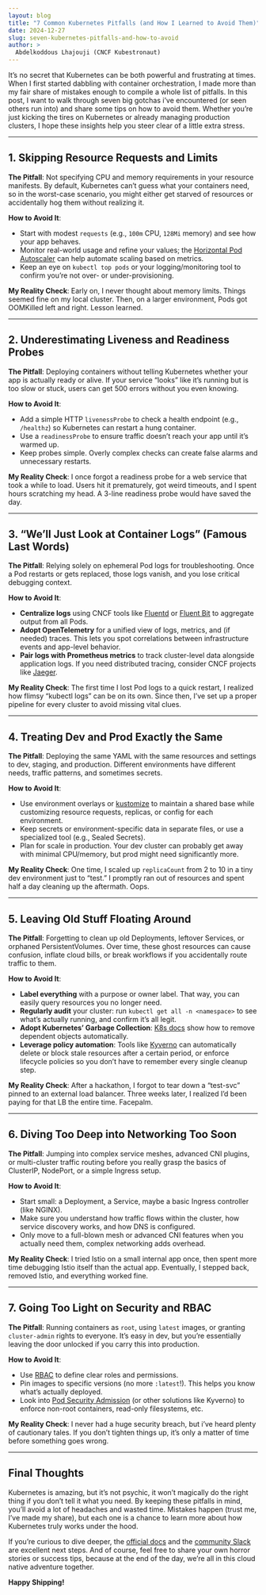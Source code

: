 ```yaml
---
layout: blog
title: "7 Common Kubernetes Pitfalls (and How I Learned to Avoid Them)"
date: 2024-12-27
slug: seven-kubernetes-pitfalls-and-how-to-avoid
author: >
  Abdelkoddous Lhajouji (CNCF Kubestronaut)
---
```


It’s no secret that Kubernetes can be both powerful and frustrating at times. When I first started dabbling with container orchestration, I made more than my fair share of mistakes enough to compile a whole list of pitfalls. In this post, I want to walk through seven big gotchas i’ve encountered (or seen others run into) and share some tips on how to avoid them. Whether you’re just kicking the tires on Kubernetes or already managing production clusters, I hope these insights help you steer clear of a little extra stress.

---

## 1. Skipping Resource Requests and Limits

**The Pitfall**: Not specifying CPU and memory requirements in your resource manifests. By default, Kubernetes can’t guess what your containers need, so in the worst-case scenario, you might either get starved of resources or accidentally hog them without realizing it.

**How to Avoid It**:
- Start with modest `requests` (e.g., `100m` CPU, `128Mi` memory) and see how your app behaves.
- Monitor real-world usage and refine your values; the [Horizontal Pod Autoscaler](https://kubernetes.io/docs/tasks/run-application/horizontal-pod-autoscale/) can help automate scaling based on metrics.
- Keep an eye on `kubectl top pods` or your logging/monitoring tool to confirm you’re not over- or under-provisioning.

**My Reality Check**: Early on, I never thought about memory limits. Things seemed fine on my local cluster. Then, on a larger environment, Pods got OOMKilled left and right. Lesson learned.

---

## 2. Underestimating Liveness and Readiness Probes

**The Pitfall**: Deploying containers without telling Kubernetes whether your app is actually ready or alive. If your service “looks” like it’s running but is too slow or stuck, users can get 500 errors without you even knowing.

**How to Avoid It**:
- Add a simple HTTP `livenessProbe` to check a health endpoint (e.g., `/healthz`) so Kubernetes can restart a hung container.
- Use a `readinessProbe` to ensure traffic doesn’t reach your app until it’s warmed up.
- Keep probes simple. Overly complex checks can create false alarms and unnecessary restarts.

**My Reality Check**: I once forgot a readiness probe for a web service that took a while to load. Users hit it prematurely, got weird timeouts, and I spent hours scratching my head. A 3-line readiness probe would have saved the day.

---

## 3. “We’ll Just Look at Container Logs” (Famous Last Words)

**The Pitfall**: Relying solely on ephemeral Pod logs for troubleshooting. Once a Pod restarts or gets replaced, those logs vanish, and you lose critical debugging context.


**How to Avoid It**:
- **Centralize logs** using CNCF tools like [Fluentd](https://kubernetes.io/docs/concepts/cluster-administration/logging/#sidecar-container-with-a-logging-agent) or [Fluent Bit](https://fluentbit.io/) to aggregate output from all Pods.
- **Adopt OpenTelemetry** for a unified view of logs, metrics, and (if needed) traces. This lets you spot correlations between infrastructure events and app-level behavior.
- **Pair logs with Prometheus metrics** to track cluster-level data alongside application logs. If you need distributed tracing, consider CNCF projects like [Jaeger](https://www.jaegertracing.io/).

**My Reality Check**: The first time I lost Pod logs to a quick restart, I realized how flimsy “kubectl logs” can be on its own. Since then, I’ve set up a proper pipeline for every cluster to avoid missing vital clues.

---

## 4. Treating Dev and Prod Exactly the Same

**The Pitfall**: Deploying the same YAML with the same resources and settings to dev, staging, and production. Different environments have different needs, traffic patterns, and sometimes secrets.

**How to Avoid It**:
- Use environment overlays or [kustomize](https://kubernetes.io/docs/tasks/manage-kubernetes-objects/kustomization/) to maintain a shared base while customizing resource requests, replicas, or config for each environment.
- Keep secrets or environment-specific data in separate files, or use a specialized tool (e.g., Sealed Secrets).
- Plan for scale in production. Your dev cluster can probably get away with minimal CPU/memory, but prod might need significantly more.

**My Reality Check**: One time, I scaled up `replicaCount` from 2 to 10 in a tiny dev environment just to “test.” I promptly ran out of resources and spent half a day cleaning up the aftermath. Oops.

---

## 5. Leaving Old Stuff Floating Around

**The Pitfall**: Forgetting to clean up old Deployments, leftover Services, or orphaned PersistentVolumes. Over time, these ghost resources can cause confusion, inflate cloud bills, or break workflows if you accidentally route traffic to them.

**How to Avoid It**:
- **Label everything** with a purpose or owner label. That way, you can easily query resources you no longer need.
- **Regularly audit** your cluster: run `kubectl get all -n <namespace>` to see what’s actually running, and confirm it’s all legit.
- **Adopt Kubernetes’ Garbage Collection**: [K8s docs](https://kubernetes.io/docs/concepts/workloads/controllers/garbage-collection/) show how to remove dependent objects automatically.
- **Leverage policy automation**: Tools like [Kyverno](https://kyverno.io/) can automatically delete or block stale resources after a certain period, or enforce lifecycle policies so you don’t have to remember every single cleanup step.

**My Reality Check**: After a hackathon, I forgot to tear down a “test-svc” pinned to an external load balancer. Three weeks later, I realized I’d been paying for that LB the entire time. Facepalm.

---

## 6. Diving Too Deep into Networking Too Soon

**The Pitfall**: Jumping into complex service meshes, advanced CNI plugins, or multi-cluster traffic routing before you really grasp the basics of ClusterIP, NodePort, or a simple Ingress setup.

**How to Avoid It**:
- Start small: a Deployment, a Service, maybe a basic Ingress controller (like NGINX).
- Make sure you understand how traffic flows within the cluster, how service discovery works, and how DNS is configured.
- Only move to a full-blown mesh or advanced CNI features when you actually need them, complex networking adds overhead.

**My Reality Check**: I tried Istio on a small internal app once, then spent more time debugging Istio itself than the actual app. Eventually, I stepped back, removed Istio, and everything worked fine.

---

## 7. Going Too Light on Security and RBAC

**The Pitfall**: Running containers as `root`, using `latest` images, or granting `cluster-admin` rights to everyone. It’s easy in dev, but you’re essentially leaving the door unlocked if you carry this into production.

**How to Avoid It**:
- Use [RBAC](https://kubernetes.io/docs/reference/access-authn-authz/rbac/) to define clear roles and permissions.
- Pin images to specific versions (no more `:latest`!). This helps you know what’s actually deployed.
- Look into [Pod Security Admission](https://kubernetes.io/docs/concepts/security/pod-security-admission/) (or other solutions like Kyverno) to enforce non-root containers, read-only filesystems, etc.

**My Reality Check**: I never had a huge security breach, but i’ve heard plenty of cautionary tales. If you don’t tighten things up, it’s only a matter of time before something goes wrong.

---

## Final Thoughts

Kubernetes is amazing, but it’s not psychic, it won’t magically do the right thing if you don’t tell it what you need. By keeping these pitfalls in mind, you’ll avoid a lot of headaches and wasted time. Mistakes happen (trust me, I’ve made my share), but each one is a chance to learn more about how Kubernetes truly works under the hood.

If you’re curious to dive deeper, the [official docs](https://kubernetes.io/docs/home/) and the [community Slack](http://slack.kubernetes.io/) are excellent next steps. And of course, feel free to share your own horror stories or success tips, because at the end of the day, we’re all in this cloud native adventure together.

**Happy Shipping!**
